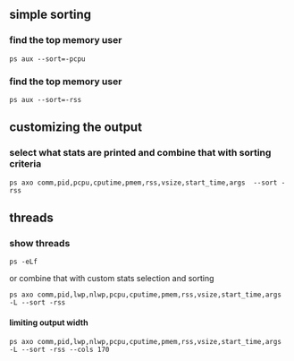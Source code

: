 ## simple sorting
### find the top memory user
```
ps aux --sort=-pcpu
```
### find the top memory user
```
ps aux --sort=-rss
```
## customizing the output
### select what stats are printed and combine that with sorting criteria
```
ps axo comm,pid,pcpu,cputime,pmem,rss,vsize,start_time,args  --sort -rss
```

## threads
### show threads
```
ps -eLf
```
or combine that with custom stats selection and sorting
```
ps axo comm,pid,lwp,nlwp,pcpu,cputime,pmem,rss,vsize,start_time,args  -L --sort -rss
```

#### limiting output width 
```
ps axo comm,pid,lwp,nlwp,pcpu,cputime,pmem,rss,vsize,start_time,args  -L --sort -rss --cols 170
```
